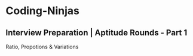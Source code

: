 # Coding-Ninjas

## Interview Preparation | Aptitude Rounds - Part 1

Ratio, Propotions & Variations
